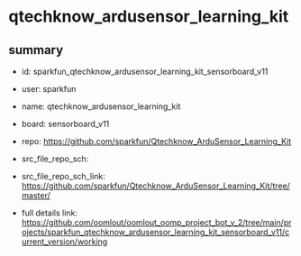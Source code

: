 # qtechknow_ardusensor_learning_kit
 
## summary 
* id: sparkfun_qtechknow_ardusensor_learning_kit_sensorboard_v11
* user: sparkfun
* name: qtechknow_ardusensor_learning_kit
* board: sensorboard_v11
* repo: https://github.com/sparkfun/Qtechknow_ArduSensor_Learning_Kit



* src_file_repo_sch: 
* src_file_repo_sch_link: https://github.com/sparkfun/Qtechknow_ArduSensor_Learning_Kit/tree/master/
* full details link: https://github.com/oomlout/oomlout_oomp_project_bot_v_2/tree/main/projects/sparkfun_qtechknow_ardusensor_learning_kit_sensorboard_v11/current_version/working  







